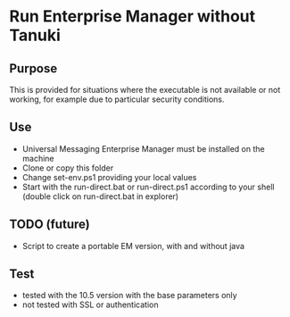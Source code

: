 # Run Enterprise Manager without Tanuki

## Purpose

This is provided for situations where the executable is not available or not working, for example due to particular security conditions.

## Use

- Universal Messaging Enterprise Manager must be installed on the machine
- Clone or copy this folder
- Change set-env.ps1 providing your local values
- Start with the run-direct.bat or run-direct.ps1 according to your shell (double click on run-direct.bat in explorer)

## TODO (future)

- Script to create a portable EM version, with and without java

## Test

- tested with the 10.5 version with the base parameters only
- not tested with SSL or authentication
